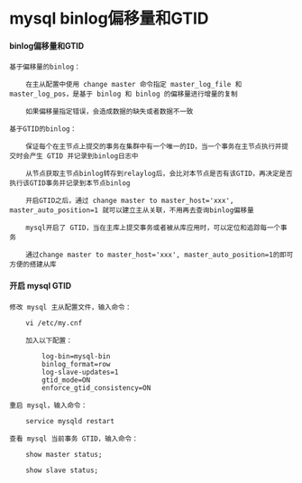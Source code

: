 
# mysql binlog偏移量和GTID

#### binlog偏移量和GTID

	基于偏移量的binlog：
		
		在主从配置中使用 change master 命令指定 master_log_file 和 master_log_pos，是基于 binlog 和 binlog 的偏移量进行增量的复制
		
		如果偏移量指定错误，会造成数据的缺失或者数据不一致
	
	基于GTID的binlog：
	
		保证每个在主节点上提交的事务在集群中有一个唯一的ID，当一个事务在主节点执行并提交时会产生 GTID 并记录到binlog日志中
		
		从节点获取主节点binlog转存到relaylog后，会比对本节点是否有该GTID，再决定是否执行该GTID事务并记录到本节点binlog
		
		开启GTID之后，通过 change master to master_host='xxx', master_auto_position=1 就可以建立主从关联，不用再去查询binlog偏移量
		
		mysql开启了 GTID，当在主库上提交事务或者被从库应用时，可以定位和追踪每一个事务
		
		通过change master to master_host='xxx', master_auto_position=1的即可方便的搭建从库

#### 开启 mysql GTID

	修改 mysql 主从配置文件，输入命令：
	
		vi /etc/my.cnf
		
		加入以下配置：
			
			log-bin=mysql-bin
			binlog_format=row
			log-slave-updates=1
			gtid_mode=ON
			enforce_gtid_consistency=ON
	
	重启 mysql，输入命令：
		
		service mysqld restart
		
	查看 mysql 当前事务 GTID，输入命令：
		
		show master status;
		
		show slave status;


